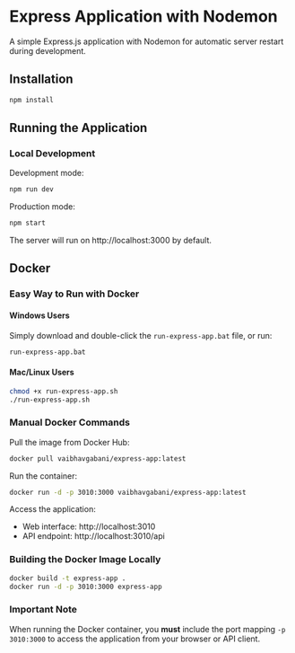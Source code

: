 # Express Application with Nodemon

A simple Express.js application with Nodemon for automatic server restart during development.

## Installation

```bash
npm install
```

## Running the Application

### Local Development
Development mode:
```bash
npm run dev
```

Production mode:
```bash
npm start
```

The server will run on http://localhost:3000 by default.

## Docker

### Easy Way to Run with Docker

#### Windows Users
Simply download and double-click the `run-express-app.bat` file, or run:
```bash
run-express-app.bat
```

#### Mac/Linux Users
```bash
chmod +x run-express-app.sh
./run-express-app.sh
```

### Manual Docker Commands

Pull the image from Docker Hub:
```bash
docker pull vaibhavgabani/express-app:latest
```

Run the container:
```bash
docker run -d -p 3010:3000 vaibhavgabani/express-app:latest
```

Access the application:
- Web interface: http://localhost:3010
- API endpoint: http://localhost:3010/api

### Building the Docker Image Locally

```bash
docker build -t express-app .
docker run -d -p 3010:3000 express-app
```

### Important Note
When running the Docker container, you **must** include the port mapping `-p 3010:3000` to access the application from your browser or API client.
